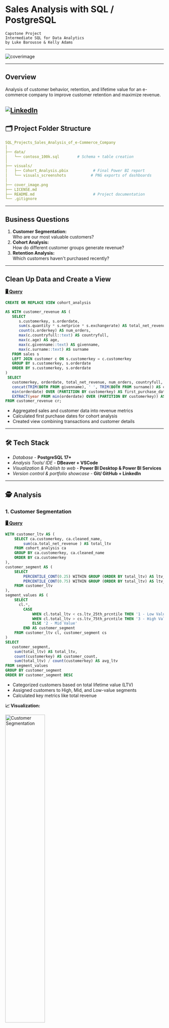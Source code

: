 # Sales Analysis with SQL / PostgreSQL
```
Capstone Project
Intermediate SQL for Data Analytics
by Luke Barousse & Kelly Adams
```
---
![coverimage](cover_image.png)

---
## Overview
Analysis of customer behavior, retention, and lifetime value for an e-commerce company to improve customer retention and maximize revenue.

[![LinkedIn](https://img.shields.io/badge/LinkedIn-%230077B5.svg?logo=linkedin&logoColor=white)](https://linkedin.com/in/thilina-perera-148aa934/)
---

## 🗂️ Project Folder Structure
```yml
SQL_Projects_Sales_Analysis_of_e-Commerce_Company 
│
├── data/
│   └── contoso_100k.sql        # Schema + table creation
│
├── visuals/
│   ├── Cohort_Analysis.pbix           # Final Power BI report
│   └── visuals_screenshots           # PNG exports of dashboards
│
├── cover_image.png
├── LICENSE.md
├── README.md                          # Project documentation
└── .gitignore
```
---
## Business Questions
1. **Customer Segmentation:** <br> Who are our most valuable customers?
2. **Cohort Analysis:** <br> How do different customer groups generate revenue?
3. **Retention Analysis:** <br> Which customers haven't purchased recently?
---
## Clean Up Data and Create a View

[**🖥️ Query**](view_ca.sql)
```sql
CREATE OR REPLACE VIEW cohort_analysis

AS WITH customer_revenue AS (
   SELECT
      s.customerkey, s.orderdate,
      sum(s.quantity * s.netprice * s.exchangerate) AS total_net_revenue,
      count(s.orderkey) AS num_orders,
      max(c.countryfull::text) AS countryfull,
      max(c.age) AS age,
      max(c.givenname::text) AS givenname,
      max(c.surname::text) AS surname
   FROM sales s
   LEFT JOIN customer c ON s.customerkey = c.customerkey
   GROUP BY s.customerkey, s.orderdate
   ORDER BY s.customerkey, s.orderdate
)
 SELECT
   customerkey, orderdate, total_net_revenue, num_orders, countryfull, age,
   concat(TRIM(BOTH FROM givenname), ' ', TRIM(BOTH FROM surname)) AS cleaned_name,
   min(orderdate) OVER (PARTITION BY customerkey) AS first_purchase_date,
   EXTRACT(year FROM min(orderdate) OVER (PARTITION BY customerkey)) AS cohort_year
FROM customer_revenue cr;
```

- Aggregated sales and customer data into revenue metrics
- Calculated first purchase dates for cohort analysis
- Created view combining transactions and customer details
---
## 🛠️ Tech Stack
- *Database* - **PostgreSQL 17+** 
- *Analysis Tools/ IDE* - **DBeaver + VSCode**
- *Visualization & Publish to web* - **Power BI Desktop & Power BI Services** 
- *Version control & portfolio showcase* - **Git/ GitHub + LinkedIn** 
---
## 🕵️ Analysis

### 1. Customer Segmentation
[**🖥️ Query**](/Q1_Customer_Segmentation.sql)
```sql
WITH customer_ltv AS (
	SELECT ca.customerkey, ca.cleaned_name,
		sum(ca.total_net_revenue ) AS total_ltv
	FROM cohort_analysis ca
	GROUP BY ca.customerkey, ca.cleaned_name
	ORDER BY ca.customerkey
),
customer_segment AS (
	SELECT
		PERCENTILE_CONT(0.25) WITHIN GROUP (ORDER BY total_ltv) AS ltv_25th_prcntile,
		PERCENTILE_CONT(0.75) WITHIN GROUP (ORDER BY total_ltv) AS ltv_75th_prcntile
	FROM customer_ltv
),
segment_values AS (
	SELECT
      cl.*,
		CASE 
			WHEN cl.total_ltv < cs.ltv_25th_prcntile THEN '1 - Low Value'
			WHEN cl.total_ltv > cs.ltv_75th_prcntile THEN '3 - High Value'
			ELSE '2 - Mid Value'
		END AS customer_segment
	FROM customer_ltv cl, customer_segment cs
)
SELECT
   customer_segment,
	sum(total_ltv) AS total_ltv,
	count(customerkey) AS customer_count,
	sum(total_ltv) / count(customerkey) AS avg_ltv
FROM segment_values
GROUP BY customer_segment
ORDER BY customer_segment DESC
```

- Categorized customers based on total lifetime value (LTV)
- Assigned customers to High, Mid, and Low-value segments
- Calculated key metrics like total revenue

**📈 Visualization:**

<img src="../Resources/images/6.3_customer_segementation.png" alt="Customer Segmentation" width="50%">

**📊 Key Findings:**
- High-value segment (25% of customers) drives 66% of revenue ($135.4M)
- Mid-value segment (50% of customers) generates 32% of revenue ($66.6M)
- Low-value segment (25% of customers) accounts for 2% of revenue ($4.3M)

**🔍 Business Insights**
- High-Value (66% revenue): Offer premium membership program to 12,372 VIP customers, as losing one customer significantly impacts revenue
- Mid-Value (32% revenue): Create upgrade paths through personalized promotions, with potential $66.6M → $135.4M revenue opportunity
- Low-Value (2% revenue): Design re-engagement campaigns and price-sensitive promotions to increase purchase frequency
---
### 2. Customer Revenue by Cohort Year
[**🖥️ Query**](/Q2_Cohort_Analysis.sql)
```sql
SELECT 
	cohort_year,
	sum(total_net_revenue) AS total_revenue,
	count(DISTINCT customerkey) AS total_customers,
	sum(total_net_revenue) / count(DISTINCT customerkey) AS customer_revenue
FROM cohort_analysis
WHERE orderdate = first_purchase_date 
GROUP BY cohort_year
```

- Tracked revenue and customer count per cohorts
- Cohorts were grouped by year of first purchase
- Analyzed customer revenue at a cohort level

**📈 Visualization:**

> ⚠️ Note: This only includes 2 charts. 

Customer Revenue by Cohort (Adjusted for time in market) - First Purchase Date 

<img src="../Resources/images/5.2_customer_revenue_normalized.png" alt="Customer Revenue Normalized" width="50%">

Investigate Monthly Revenue & Customer Trends (3 Month Rolling Average)

<img src="../Resources/images/5.2_monthly_revenue_customers_3mo.png" alt="Monthly Revenue & CustomerTrends" width="50%">  

**📊 Key Findings:**  
- Customer revenue is declining, older cohorts (2016-2018) spent ~$2,800+, while 2024 cohort spending dropped to ~$1,970.  
- Revenue and customers peaked in 2022-2023, but both are now trending downward in 2024.  
- High volatility in revenue and customer count, with sharp drops in 2020 and 2024, signaling retention challenges.  

**🔍 Business Insights:**  
- Boost retention & re-engagement by targeting recent cohorts (2022-2024) with personalized offers to prevent churn.  
- Stabilize revenue fluctuations and introduce loyalty programs or subscriptions to ensure consistent spending.  
- Investigate cohort differences by applying successful strategies from high-spending cohorts (2016-2018) to newer ones.
---
### 3. Customer Retention
[**🖥️ Query**](/Q3_Retention_Analysis.sql)
```sql
WITH last_purchase AS (
	SELECT
		ca.customerkey, ca.cleaned_name, ca.orderdate AS last_purchase_date,
		ROW_NUMBER() OVER(PARTITION BY customerkey ORDER BY orderdate DESC) AS rn,
		ca.cohort_year, ca.first_purchase_date
	FROM cohort_analysis ca
),
churned_customers AS (
	SELECT
      customerkey, cleaned_name, cohort_year, last_purchase_date,
		CASE 
			WHEN last_purchase_date  < (SELECT max(orderdate) FROM sales) - INTERVAL '6 months' THEN 'Churned'
			ELSE 'Active'
		END AS customer_status
	FROM last_purchase 
	WHERE rn = 1 AND first_purchase_date < (SELECT max(orderdate) FROM sales) - INTERVAL '6 months'
)
SELECT
	cohort_year, customer_status,
	count(customerkey) AS num_customers,
	sum(count(customerkey)) OVER(PARTITION BY cohort_year) AS total_customers,
	round(count(customerkey) * 100 / sum(count(customerkey)) OVER(PARTITION BY cohort_year), 2) AS status_prctage
FROM churned_customers
GROUP BY cohort_year, customer_status 🛠
```

- Identified customers at risk of churning
- Analyzed last purchase patterns
- Calculated customer-specific metrics

**📈 Visualization:**

<img src="../Resources/images/7.3_customer_churn_cohort_year.png" alt="Customer Churn by Cohort Year" style="width: 50%; height: auto;">

**📊 Key Findings:**  
- Cohort churn stabilizes at ~90% after 2-3 years, indicating a predictable long-term retention pattern.  
- Retention rates are consistently low (8-10%) across all cohorts, suggesting retention issues are systemic rather than specific to certain years.  
- Newer cohorts (2022-2023) show similar churn trajectories, signaling that without intervention, future cohorts will follow the same pattern.  

**🔍 Business Insights:**  
- Strengthen early engagement strategies to target the first 1-2 years with onboarding incentives, loyalty rewards, and personalized offers to improve long-term retention.  
- Re-engage high-value churned customers by focusing on targeted win-back campaigns rather than broad retention efforts, as reactivating valuable users may yield higher ROI.  
- Predict & preempt churn risk and use customer-specific warning indicators to proactively intervene with at-risk users before they lapse.
---
## 🤺  Strategic Recommendations

1. **Customer Value Optimization** (Customer Segmentation)
   - Launch VIP program for 12,372 high-value customers (66% revenue)
   - Create personalized upgrade paths for mid-value segment ($66.6M → $135.4M opportunity)
   - Design price-sensitive promotions for low-value segment to increase purchase frequency

2. **Cohort Performance Strategy** (Customer Revenue by Cohort)
   - Target 2022-2024 cohorts with personalized re-engagement offers
   - Implement loyalty/subscription programs to stabilize revenue fluctuations
   - Apply successful strategies from high-spending 2016-2018 cohorts to newer customers

3. **Retention & Churn Prevention** (Customer Retention)
   - Strengthen first 1-2 year engagement with onboarding incentives and loyalty rewards
   - Focus on targeted win-back campaigns for high-value churned customers
   - Implement proactive intervention system for at-risk customers before they lapse

## 🙏 Acknowledgement

* Huge thanks to `Luke Barousse` & `Kelly Adams` for the dataset and guidance.! 🤗
* [SQL+ for Data Analytics](https://www.lukebarousse.com/int-sql) by `Luke Barousse`
---

## 👨‍💻 Author
**Thilina Perera | Data with TP**
```
📌 Data Science/ Data Analytics D-Technosavant
📌 Machine Learning, Deep Learning, LLM/LMM, NLP, and Automated Data Pipelines Inquisitive
``` 

[![LinkedIn](https://img.shields.io/badge/LinkedIn-%230077B5.svg?logo=linkedin&logoColor=white)](https://linkedin.com/in/thilina-perera-148aa934/)  [![TikTok](https://img.shields.io/badge/TikTok-%23000000.svg?logo=TikTok&logoColor=white)](https://tiktok.com/@data_with_tp) [![YouTube](https://img.shields.io/badge/YouTube-%23FF0000.svg?logo=YouTube&logoColor=white)](https://youtube.com/@Data_with_TP) [![email](https://img.shields.io/badge/Email-D14836?logo=gmail&logoColor=white)](mailto:kgttpereraqatar2022@gmail.com) 

## 🏆 License
    This project is licensed under the MIT License.
    Free to use and extend.